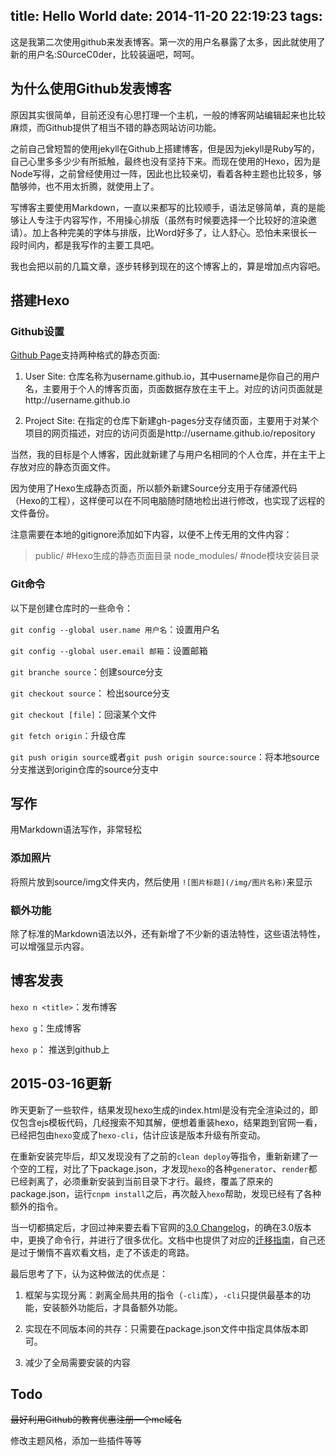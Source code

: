 title: Hello World
date: 2014-11-20 22:19:23
tags:
---

这是我第二次使用github来发表博客。第一次的用户名暴露了太多，因此就使用了新的用户名:S0urceC0der，比较装逼吧，呵呵。

## 为什么使用Github发表博客

原因其实很简单，目前还没有心思打理一个主机，一般的博客网站编辑起来也比较麻烦，而Github提供了相当不错的静态网站访问功能。

之前自己曾短暂的使用jekyll在Github上搭建博客，但是因为jekyll是Ruby写的，自己心里多多少少有所抵触，最终也没有坚持下来。而现在使用的Hexo，因为是Node写得，之前曾经使用过一阵，因此也比较亲切，看着各种主题也比较多，够酷够帅，也不用太折腾，就使用上了。

写博客主要使用Markdown，一直以来都写的比较顺手，语法足够简单，真的是能够让人专注于内容写作，不用操心排版（虽然有时候要选择一个比较好的渲染邀请）。加上各种完美的字体与排版，比Word好多了，让人舒心。恐怕未来很长一段时间内，都是我写作的主要工具吧。

我也会把以前的几篇文章，逐步转移到现在的这个博客上的，算是增加点内容吧。

## 搭建Hexo

### Github设置

[Github Page](https://pages.github.com/)支持两种格式的静态页面:

1. User Site: 仓库名称为username.github.io，其中username是你自己的用户名，主要用于个人的博客页面，页面数据存放在主干上。对应的访问页面就是http://username.github.io

2. Project Site: 在指定的仓库下新建gh-pages分支存储页面，主要用于对某个项目的网页描述，对应的访问页面是http://username.github.io/repository

当然，我的目标是个人博客，因此就新建了与用户名相同的个人仓库，并在主干上存放对应的静态页面文件。

因为使用了Hexo生成静态页面，所以额外新建Source分支用于存储源代码（Hexo的工程），这样便可以在不同电脑随时随地检出进行修改，也实现了远程的文件备份。

注意需要在本地的gitignore添加如下内容，以便不上传无用的文件内容：

> public/       #Hexo生成的静态页面目录
> node_modules/ #node模块安装目录

### Git命令

以下是创建仓库时的一些命令：

`git config --global user.name 用户名`：设置用户名

`git config --global user.email 邮箱`：设置邮箱

`git branche source`：创建source分支

`git checkout source`： 检出source分支

`git checkout [file]`：回滚某个文件

`git fetch origin`：升级仓库

`git push origin source`或者`git push origin source:source`：将本地source分支推送到origin仓库的source分支中

## 写作

用Markdown语法写作，非常轻松

### 添加照片

将照片放到source/img文件夹内，然后使用 `![图片标题](/img/图片名称)`来显示

### 额外功能

除了标准的Markdown语法以外，还有新增了不少新的语法特性，这些语法特性，可以增强显示内容。

## 博客发表

`hexo n <title>`：发布博客

`hexo g`：生成博客

`hexo p`： 推送到github上

## 2015-03-16更新

昨天更新了一些软件，结果发现hexo生成的index.html是没有完全渲染过的，即仅包含ejs模板代码，几经搜索不知其解，便想着重装hexo，结果跑到官网一看，已经把包由`hexo`变成了`hexo-cli`，估计应该是版本升级有所变动。

在重新安装完毕后，却又发现没有了之前的`clean deploy`等指令，重新新建了一个空的工程，对比了下package.json，才发现`hexo`的各种`generator`、`render`都已经剥离了，必须重新安装到当前目录下才行。最终，覆盖了原来的package.json，运行`cnpm install`之后，再次敲入`hexo`帮助，发现已经有了各种额外的指令。

当一切都搞定后，才回过神来要去看下官网的[3.0 Changelog](https://github.com/hexojs/hexo/wiki/Breaking-Changes-in-Hexo-3.0)，的确在3.0版本中，更换了命令行，并进行了很多优化。文档中也提供了对应的[迁移指南](http://hexo.io/news/2015/03/05/hexo-3-0-released/#How_to_Update?)，自己还是过于懒惰不喜欢看文档，走了不该走的弯路。

最后思考了下，认为这种做法的优点是：

1. 框架与实现分离：剥离全局共用的指令（`-cli`库），`-cli`只提供最基本的功能，安装额外功能后，才具备额外功能。

2. 实现在不同版本间的共存：只需要在package.json文件中指定具体版本即可。

3. 减少了全局需要安装的内容

## Todo

<del>最好利用Github的教育优惠注册一个me域名</del>

修改主题风格，添加一些插件等等
